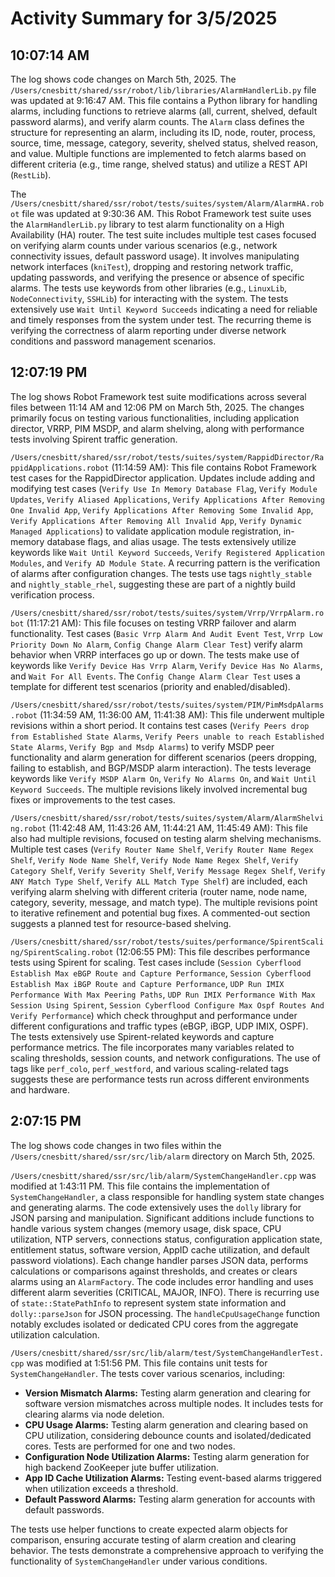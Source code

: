 # Activity Summary for 3/5/2025

## 10:07:14 AM
The log shows code changes on March 5th, 2025.  The `/Users/cnesbitt/shared/ssr/robot/lib/libraries/AlarmHandlerLib.py` file was updated at 9:16:47 AM. This file contains a Python library for handling alarms, including functions to retrieve alarms (all, current, shelved, default password alarms),  and verify alarm counts.  The `Alarm` class defines the structure for representing an alarm, including its ID, node, router, process, source, time, message, category, severity, shelved status, shelved reason, and value. Multiple functions are implemented to fetch alarms based on different criteria (e.g., time range, shelved status) and utilize a REST API (`RestLib`).

The `/Users/cnesbitt/shared/ssr/robot/tests/suites/system/Alarm/AlarmHA.robot` file was updated at 9:30:36 AM. This Robot Framework test suite uses the `AlarmHandlerLib.py` library to test alarm functionality on a High Availability (HA) router.  The test suite includes multiple test cases focused on verifying alarm counts under various scenarios (e.g., network connectivity issues, default password usage). It involves manipulating network interfaces (`kniTest`), dropping and restoring network traffic, updating passwords, and verifying the presence or absence of specific alarms. The tests use keywords from other libraries (e.g., `LinuxLib`, `NodeConnectivity`, `SSHLib`) for interacting with the system.  The tests extensively use `Wait Until Keyword Succeeds` indicating a need for reliable and timely responses from the system under test.  The recurring theme is verifying the correctness of alarm reporting under diverse network conditions and password management scenarios.


## 12:07:19 PM
The log shows Robot Framework test suite modifications across several files between 11:14 AM and 12:06 PM on March 5th, 2025.  The changes primarily focus on testing various functionalities, including application director, VRRP, PIM MSDP, and alarm shelving, along with performance tests involving Spirent traffic generation.

`/Users/cnesbitt/shared/ssr/robot/tests/suites/system/RappidDirector/RappidApplications.robot` (11:14:59 AM): This file contains Robot Framework test cases for the RappidDirector application.  Updates include adding and modifying test cases (`Verify Use In Memory Database Flag`, `Verify Module Updates`, `Verify Aliased Applications`, `Verify Applications After Removing One Invalid App`, `Verify Applications After Removing Some Invalid App`, `Verify Applications After Removing All Invalid App`, `Verify Dynamic Managed Applications`) to validate application module registration, in-memory database flags, and alias usage.  The tests extensively utilize keywords like `Wait Until Keyword Succeeds`, `Verify Registered Application Modules`, and `Verify AD Module State`.  A recurring pattern is the verification of alarms after configuration changes.  The tests use tags `nightly_stable` and `nightly_stable_rhel`, suggesting these are part of a nightly build verification process.

`/Users/cnesbitt/shared/ssr/robot/tests/suites/system/Vrrp/VrrpAlarm.robot` (11:17:21 AM): This file focuses on testing VRRP failover and alarm functionality. Test cases (`Basic Vrrp Alarm And Audit Event Test`, `Vrrp Low Priority Down No Alarm`, `Config Change Alarm Clear Test`) verify alarm behavior when VRRP interfaces go up or down. The tests make use of keywords like `Verify Device Has Vrrp Alarm`, `Verify Device Has No Alarms`, and `Wait For All Events`.  The `Config Change Alarm Clear Test` uses a template for different test scenarios (priority and enabled/disabled).

`/Users/cnesbitt/shared/ssr/robot/tests/suites/system/PIM/PimMsdpAlarms.robot` (11:34:59 AM, 11:36:00 AM, 11:41:38 AM): This file underwent multiple revisions within a short period.  It contains test cases (`Verify Peers drop from Established State Alarms`, `Verify Peers unable to reach Established State Alarms`, `Verify Bgp and Msdp Alarms`) to verify MSDP peer functionality and alarm generation for different scenarios (peers dropping, failing to establish, and BGP/MSDP alarm interaction). The tests leverage keywords like `Verify MSDP Alarm On`, `Verify No Alarms On`, and `Wait Until Keyword Succeeds`.  The multiple revisions likely involved incremental bug fixes or improvements to the test cases.

`/Users/cnesbitt/shared/ssr/robot/tests/suites/system/Alarm/AlarmShelving.robot` (11:42:48 AM, 11:43:26 AM, 11:44:21 AM, 11:45:49 AM):  This file also had multiple revisions, focused on testing alarm shelving mechanisms.  Multiple test cases (`Verify Router Name Shelf`, `Verify Router Name Regex Shelf`, `Verify Node Name Shelf`, `Verify Node Name Regex Shelf`, `Verify Category Shelf`, `Verify Severity Shelf`, `Verify Message Regex Shelf`, `Verify ANY Match Type Shelf`, `Verify ALL Match Type Shelf`) are included, each verifying alarm shelving with different criteria (router name, node name, category, severity, message, and match type).  The multiple revisions point to iterative refinement and potential bug fixes. A commented-out section suggests a planned test for resource-based shelving.

`/Users/cnesbitt/shared/ssr/robot/tests/suites/performance/SpirentScaling/SpirentScaling.robot` (12:06:55 PM): This file describes performance tests using Spirent for scaling.  Test cases include (`Session Cyberflood Establish Max eBGP Route and Capture Performance`, `Session Cyberflood Establish Max iBGP Route and Capture Performance`, `UDP Run IMIX Performance With Max Peering Paths`, `UDP Run IMIX Performance With Max Session Using Spirent`, `Session Cyberflood Configure Max Ospf Routes And Verify Performance`) which check throughput and performance under different configurations and traffic types (eBGP, iBGP, UDP IMIX, OSPF).  The tests extensively use Spirent-related keywords and capture performance metrics.  The file incorporates many variables related to scaling thresholds, session counts, and network configurations.  The use of tags like `perf_colo`, `perf_westford`, and various scaling-related tags suggests these are performance tests run across different environments and hardware.


## 2:07:15 PM
The log shows code changes in two files within the `/Users/cnesbitt/shared/ssr/src/lib/alarm` directory on March 5th, 2025.

`/Users/cnesbitt/shared/ssr/src/lib/alarm/SystemChangeHandler.cpp` was modified at 1:43:11 PM.  This file contains the implementation of `SystemChangeHandler`, a class responsible for handling system state changes and generating alarms.  The code extensively uses the `dolly` library for JSON parsing and manipulation.  Significant additions include functions to handle various system changes (memory usage, disk space, CPU utilization, NTP servers,  connections status, configuration application state, entitlement status, software version, AppID cache utilization, and default password violations).  Each change handler parses JSON data, performs calculations or comparisons against thresholds, and creates or clears alarms using an `AlarmFactory`.  The code includes error handling and uses different alarm severities (CRITICAL, MAJOR, INFO).  There is recurring use of `state::StatePathInfo` to represent system state information and  `dolly::parseJson` for JSON processing.  The `handleCpuUsageChange` function notably excludes isolated or dedicated CPU cores from the aggregate utilization calculation.


`/Users/cnesbitt/shared/ssr/src/lib/alarm/test/SystemChangeHandlerTest.cpp` was modified at 1:51:56 PM. This file contains unit tests for `SystemChangeHandler`.  The tests cover various scenarios, including:

* **Version Mismatch Alarms:** Testing alarm generation and clearing for software version mismatches across multiple nodes.  It includes tests for clearing alarms via node deletion.
* **CPU Usage Alarms:** Testing alarm generation and clearing based on CPU utilization, considering debounce counts and isolated/dedicated cores. Tests are performed for one and two nodes.
* **Configuration Node Utilization Alarms:** Testing alarm generation for high backend ZooKeeper jute buffer utilization.
* **App ID Cache Utilization Alarms:** Testing event-based alarms triggered when utilization exceeds a threshold.
* **Default Password Alarms:** Testing alarm generation for accounts with default passwords.

The tests use helper functions to create expected alarm objects for comparison, ensuring accurate testing of alarm creation and clearing behavior.  The tests demonstrate a comprehensive approach to verifying the functionality of `SystemChangeHandler` under various conditions.
